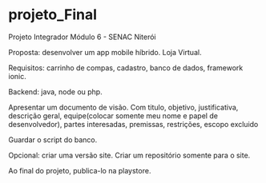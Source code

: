 # projeto_Final
Projeto Integrador Módulo 6 - SENAC Niterói

Proposta: desenvolver um app mobile híbrido. Loja Virtual.

Requisitos: carrinho de compas, cadastro, banco de dados, framework ionic.

Backend: java, node ou php.

   Apresentar um documento de visão.
  Com titulo, objetivo, justificativa, descrição geral, 
  equipe(colocar somente meu nome e papel de desenvolvedor), partes interesadas, premissas,
  restrições, escopo excluido

Guardar o script do banco.

Opcional: criar uma versão site. Criar um repositório somente para o site.

Ao final do projeto, publica-lo na playstore.

